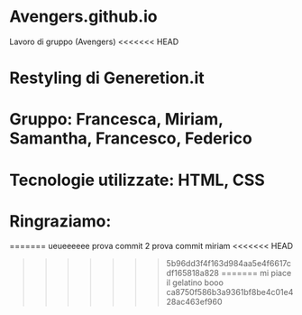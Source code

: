 # Avengers.github.io
Lavoro di gruppo (Avengers)
<<<<<<< HEAD

# Restyling di Generetion.it

# Gruppo: Francesca, Miriam, Samantha, Francesco, Federico

# Tecnologie utilizzate: HTML, CSS

# Ringraziamo: 
=======
ueueeeeee
prova commit 2
prova commit miriam
<<<<<<< HEAD
>>>>>>> 5b96dd3f4f163d984aa5e4f6617cdf165818a828
=======
mi piace il gelatino
booo
>>>>>>> ca8750f586b3a9361bf8be4c01e428ac463ef960
